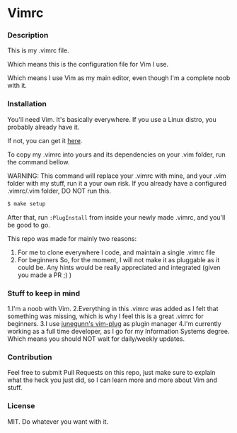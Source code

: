 # Vimrc

### Description

This is my .vimrc file. 

Which means this is the configuration file for Vim I use. 

Which means I use Vim as my main editor, even though I'm a complete noob with it.

### Installation

You'll need Vim. It's basically everywhere. If you use a Linux distro, you probably already have it. 

If not, you can get it [here](http://www.vim.org/download.php).

To copy my .vimrc into yours and its dependencies on your .vim folder, run the command bellow.

WARNING: This command will replace your .vimrc with mine, and your .vim folder with my stuff, run it a your own risk. If you already have a configured .vimrc/.vim folder, DO NOT run this.
```sh
$ make setup
```
After that, run `:PlugInstall` from inside your newly made .vimrc, and you'll be good to go.

This repo was made for mainly two reasons:
1. For me to clone everywhere I code, and maintain a single .vimrc file
2. For beginners
So, for the moment, I will not make it as pluggable as it could be. Any hints would be really appreciated and integrated (given you made a PR ;) )


### Stuff to keep in mind

1.I'm a noob with Vim. 
2.Everything in this .vimrc was added as I felt that something was missing, which is why I feel this is a great .vimrc for beginners. 
3.I use [junegunn's vim-plug](https://github.com/junegunn/vim-plug) as plugin manager
4.I'm currently working as a full time developer, as I go for my Information Systems degree. Which means you should NOT wait for daily/weekly updates.

### Contribution

Feel free to submit Pull Requests on this repo, just make sure to explain what the heck you just did, so I can learn more and more about Vim and stuff.

### License

MIT. Do whatever you want with it.
